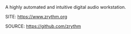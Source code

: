  
 A highly automated and intuitive digital audio workstation.
 
 SITE: https://www.zrythm.org

 SOURCE: https://github.com/zrythm
